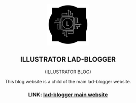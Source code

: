 
<div align='center'>

![logoImage](./icons/Icon@0.5x.png)

<h2>ILLUSTRATOR LAD-BLOGGER</h2>
<p>(ILLUSTRATOR BLOG)</p>
<P>This blog website is a child of the main lad-blogger website.</P>
<h3>LINK: <a href='https://github.com/KatoIsa/HomeLadBlogger'>lad-blogger main website</a></h3>
</div>






